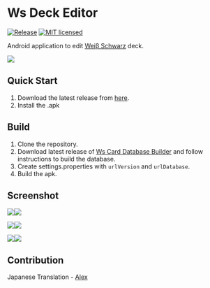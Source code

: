 # Ws Deck Editor
[![Release](https://img.shields.io/github/release/joshuaavalon/WsDeckEditor.svg?style=flat)](https://github.com/joshuaavalon/WsDeckEditor/releases)
[![MIT licensed](https://img.shields.io/badge/license-MIT-blue.svg?style=flat)](https://github.com/joshuaavalon/WsDeckEditor/blob/master/LICENSE)

Android application to edit [Weiβ Schwarz](http://ws-tcg.com/) deck.

![](https://raw.githubusercontent.com/joshuaavalon/wsdeckeditor/master/screenshots/003.jpg)

## Quick Start

1. Download the latest release from [here](https://github.com/joshuaavalon/WsDeckEditor/releases).
2. Install the .apk

## Build

1. Clone the repository.
2. Download latest release of [Ws Card Database Builder](https://github.com/joshuaavalon/WsCardDbBuilder) and follow instructions to build the database.
3. Create settings.properties with `urlVersion` and `urlDatabase`.
4. Build the apk.

## Screenshot

![](https://raw.githubusercontent.com/joshuaavalon/wsdeckeditor/master/screenshots/001.jpg)![](https://raw.githubusercontent.com/joshuaavalon/wsdeckeditor/master/screenshots/002.jpg)

![](https://raw.githubusercontent.com/joshuaavalon/wsdeckeditor/master/screenshots/003.jpg)![](https://raw.githubusercontent.com/joshuaavalon/wsdeckeditor/master/screenshots/004.jpg)

![](https://raw.githubusercontent.com/joshuaavalon/wsdeckeditor/master/screenshots/005.jpg)![](https://raw.githubusercontent.com/joshuaavalon/wsdeckeditor/master/screenshots/006.jpg)

## Contribution

Japanese Translation - [Alex](http://www.plurk.com/m/u/alex10076)
